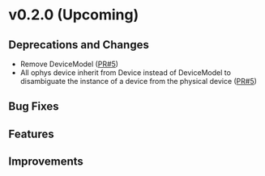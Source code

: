 # v0.2.0 (Upcoming)

## Deprecations and Changes
* Remove DeviceModel ([PR#5](https://github.com/catalystneuro/ndx-ophys-devices/pull/5))
* All ophys device inherit from Device instead of DeviceModel to disambiguate the instance of a device from the physical device ([PR#5](https://github.com/catalystneuro/ndx-ophys-devices/pull/5))

## Bug Fixes

## Features

## Improvements
